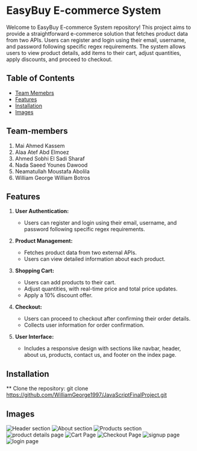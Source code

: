 # EasyBuy E-commerce System

Welcome to EasyBuy E-commerce System repository! This project aims to provide a straightforward e-commerce solution that fetches product data from two APIs. Users can register and login using their email, username, and password following specific regex requirements. The system allows users to view product details, add items to their cart, adjust quantities, apply discounts, and proceed to checkout.

## Table of Contents
- [Team Memebrs](#Team-members)
- [Features](#features)
- [Installation](#installation)
- [Images](#Images)

## Team-members
1. Mai Ahmed Kassem
2. Alaa Atef Abd Elmoez
3. Ahmed Sobhi El Sadi Sharaf
4. Nada Saeed Younes Dawood 
5. Neamatullah Moustafa Abolila
6. William George William Botros

## Features
1. **User Authentication:**
   - Users can register and login using their email, username, and password following specific regex requirements.

2. **Product Management:**
   - Fetches product data from two external APIs.
   - Users can view detailed information about each product.

3. **Shopping Cart:**
   - Users can add products to their cart.
   - Adjust quantities, with real-time price and total price updates.
   - Apply a 10% discount offer.

4. **Checkout:**
   - Users can proceed to checkout after confirming their order details.
   - Collects user information for order confirmation.

5. **User Interface:**
   - Includes a responsive design with sections like navbar, header, about us, products, contact us, and footer on the index page.

## Installation
** Clone the repository:
   git clone https://github.com/WilliamGeorge1997/JavaScriptFinalProject.git

## Images
![Header section](https://github.com/WilliamGeorge1997/JavaScriptFinalProject/assets/70711841/350b7d1b-b1d6-48fe-80d2-61bfde313f95)
![About section](https://github.com/WilliamGeorge1997/JavaScriptFinalProject/assets/70711841/fb2a3ffe-786d-44e8-9a57-05dc3ff233c3)
![Products section](https://github.com/WilliamGeorge1997/JavaScriptFinalProject/assets/70711841/e845cb8e-c04f-4e91-8b7b-a782aad19626)
![product details page](https://github.com/WilliamGeorge1997/JavaScriptFinalProject/assets/70711841/e1d9a8ee-8744-4a70-b776-25ad23823cb8)
![Cart Page](https://github.com/WilliamGeorge1997/JavaScriptFinalProject/assets/70711841/9ffd4c0c-78e0-4c43-a243-3e87ea8c1fba)
![Checkout Page](https://github.com/WilliamGeorge1997/JavaScriptFinalProject/assets/70711841/c94afa24-a59b-41d2-8b57-400608707e03)
![signup page](https://github.com/WilliamGeorge1997/JavaScriptFinalProject/assets/70711841/4e325abc-deac-4716-8d32-7040be44ef6e)
![login page](https://github.com/WilliamGeorge1997/JavaScriptFinalProject/assets/70711841/c80e214f-fcb1-4610-ae70-bbe47c3c858c)